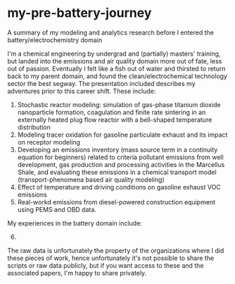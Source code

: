 # my-pre-battery-journey
A summary of my modeling and analytics research before I entered the battery/electrochemistry domain

I'm a chemical engineering by undergrad and (partially) masters' training, but landed into the emissions and air quality domain more out of fate, less out of passion. Eventually I felt like a fish out of water and thirsted to return back to my parent domain, and found the clean/electrochemical technology sector the best segway. The presentation included describes my adventures prior to this career shift. These include:

1. Stochastic reactor modeling: simulation of gas-phase titanium dioxide nanoparticle formation, coagulation and finite rate sintering in an externally heated plug 
   flow reactor with a bell-shaped temperature distribution
2. Modeling tracer oxidation for gasoline particulate exhaust and its impact on receptor modeling
3. Developing an emissions inventory (mass source term in a continuity equation for beginners) related to criteria pollutant emissions from well development, gas 
    production and processing activities in the Marcellus Shale, and evaluating these emissions in a chemical transport model (transport-phenomena based air quality 
    modeling)
4. Effect of temperature and driving conditions on gasoline exhaust VOC emissions
5. Real-workd emissions from diesel-powered construction equipment using PEMS and OBD data.

My experiences in the battery domain include:

6.

The raw data is unfortunately the property of the organizations where I did these pieces of work, hence unfortunately it's not possible to share the scripts or raw data publicly, but if you want access to these and the associated papers, I'm happy to share privately.
